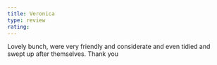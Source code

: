 ```yaml
---
title: Veronica
type: review
rating:
---
```


Lovely bunch, were very friendly and considerate and even tidied and swept up after themselves. Thank you
